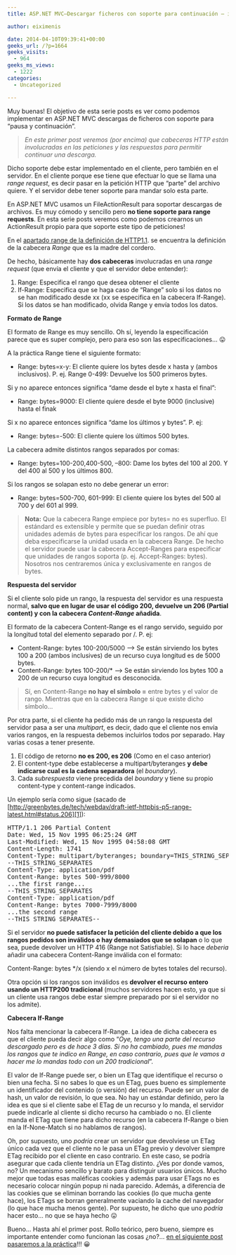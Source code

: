 ```yaml
---
title: ASP.NET MVC–Descargar ficheros con soporte para continuación – i

author: eiximenis

date: 2014-04-10T09:39:41+00:00
geeks_url: /?p=1664
geeks_visits:
  - 964
geeks_ms_views:
  - 1222
categories:
  - Uncategorized

---
```

Muy buenas! El objetivo de esta serie posts es ver como podemos implementar en ASP.NET MVC descargas de ficheros con soporte para “pausa y continuación”.

> _En este primer post veremos (por encima) que cabeceras HTTP están involucradas en las peticiones y las respuestas para permitir continuar una descarga._

Dicho soporte debe estar implementado en el cliente, pero también en el servidor. En el cliente porque ese tiene que efectuar lo que se llama una _range request_, es decir pasar en la petición HTTP que “parte” del archivo quiere. Y el servidor debe tener soporte para mandar solo esta parte.

En ASP.NET MVC usamos un FileActionResult para soportar descargas de archivos. Es muy cómodo y sencillo pero **no tiene soporte para range requests**. En esta serie posts veremos como podemos crearnos un ActionResult propio para que soporte este tipo de peticiones!

En el <a href="http://www.w3.org/Protocols/rfc2616/rfc2616-sec14.html#sec14.35" target="_blank" rel="noopener noreferrer">apartado range de la definición de HTTP1.1</a>. se encuentra la definición de la cabecera _Range_ que es la madre del cordero. 

De hecho, básicamente hay **dos cabeceras** involucradas en una _range request_ (que envía el cliente y que el servidor debe entender):

  1. Range: Especifica el rango que desea obtener el cliente 
  2. If-Range: Especifica que se haga caso de “Range” solo si los datos no se han modificado desde xx (xx se especifica en la cabecera If-Range). Si los datos se han modificado, olvida Range y envía todos los datos. 

**Formato de Range**

El formato de Range es muy sencillo. Oh sí, leyendo la especificación parece que es super complejo, pero para eso son las especificaciones… 😛

A la práctica Range tiene el siguiente formato:

  * Range: bytes=x-y: El cliente quiere los bytes desde x hasta y (ambos inclusivos). P. ej. Range 0-499: Devuelve los 500 primeros bytes. 

Si y no aparece entonces significa “dame desde el byte x hasta el final”:

  * Range: bytes=9000: El cliente quiere desde el byte 9000 (inclusive) hasta el finak 

Si x no aparece entonces significa “dame los últimos y bytes”. P. ej:

  * Range: bytes=-500: El cliente quiere los últimos 500 bytes. 

La cabecera admite distintos rangos separados por comas:

  * Range: bytes=100-200,400-500, –800: Dame los bytes del 100 al 200. Y del 400 al 500 y los últimos 800. 

Si los rangos se solapan esto no debe generar un error:

  * Range: bytes=500-700, 601-999: El cliente quiere los bytes del 500 al 700 y del 601 al 999. 

> **Nota:** Que la cabecera Range empiece por bytes= no es superfluo. El estándard es extensible y permite que se puedan definir otras unidades además de bytes para especificar los rangos. De ahí que deba especificarse la unidad usada en la cabecera Range. De hecho el servidor puede usar la cabecera Accept-Ranges para especificar que unidades de rangos soporta (p. ej. Accept-Ranges: bytes). Nosotros nos centraremos única y exclusivamente en rangos de bytes.

**Respuesta del servidor**

Si el cliente solo pide un rango, la respuesta del servidor es una respuesta normal, **salvo que en lugar de usar el código 200, devuelve un 206 (Partial content) y con la cabecera _Content-Range_ añadida**.

El formato de la cabecera Content-Range es el rango servido, seguido por la longitud total del elemento separado por /. P. ej:

  * Content-Range: bytes 100-200/5000 –> Se están sirviendo los bytes 100 a 200 (ambos inclusives) de un recurso cuya longitud es de 5000 bytes. 
  * Content-Range: bytes 100-200/* –> Se están sirviendo los bytes 100 a 200 de un recurso cuya longitud es desconocida. 

> Sí, en Content-Range **no hay el símbolo =** entre bytes y el valor de rango. Mientras que en la cabecera Range si que existe dicho símbolo…

Por otra parte, si el cliente ha pedido más de un rango la respuesta del servidor pasa a ser una _multipart_, es decir, dado que el cliente nos envía varios rangos, en la respuesta debemos incluirlos todos por separado. Hay varias cosas a tener presente.

  1. El código de retorno **no es 200, es 206** (Como en el caso anterior) 
  2. El content-type debe establecerse a multipart/byteranges **y debe indicarse cual es la cadena separadora** (el _boundary_). 
  3. Cada _subrespuesta_ viene precedida del _boundary_ y tiene su propio content-type y content-range indicados. 

Un ejemplo sería como sigue (sacado de [http://greenbytes.de/tech/webdav/draft-ietf-httpbis-p5-range-latest.html#status.206][1]):

<pre>HTTP/1.1 206 Partial Content
Date: Wed, 15 Nov 1995 06:25:24 GMT
Last-Modified: Wed, 15 Nov 1995 04:58:08 GMT
Content-Length: 1741
Content-Type: multipart/byteranges; boundary=THIS_STRING_SEPARATES
--THIS_STRING_SEPARATES
Content-Type: application/pdf
Content-Range: bytes 500-999/8000
...the first range...
--THIS_STRING_SEPARATES
Content-Type: application/pdf
Content-Range: bytes 7000-7999/8000
...the second range
--THIS_STRING_SEPARATES--</pre>

Si el servidor **no puede satisfacer la petición del cliente debido a que los rangos pedidos son inválidos o hay demasiados que se solapan** o lo que sea, puede devolver un HTTP 416 (Range not Satisfiable). Si lo hace _deberia_ añadir una cabecera Content-Range inválida con el formato:

Content-Range: bytes */x (siendo x el número de bytes totales del recurso).

Otra opción si los rangos son inválidos es **devolver el recurso entero usando un HTTP200 tradicional** (muchos servidores hacen esto, ya que si un cliente usa rangos debe estar siempre preparado por si el servidor no los admite).

**Cabecera If-Range**

Nos falta mencionar la cabecera If-Range. La idea de dicha cabecera es que el cliente pueda decir algo como “_Oye, tengo una parte del recurso descargado pero es de hace 3 días. Si no ha cambiado, pues me mandas los rangos que te indico en Range, en caso contrario, pues que le vamos a hacer me lo mandas todo con un 200 tradicional_”.

El valor de If-Range puede ser, o bien un ETag que identifique el recurso o bien una fecha. Si no sabes lo que es un ETag, pues bueno es simplemente un identificador del contenido (o versión) del recurso. Puede ser un valor de hash, un valor de revisión, lo que sea. No hay un estándar definido, pero la idea es que si el cliente sabe el ETag de un recurso y lo manda, el servidor puede indicarle al cliente si dicho recurso ha cambiado o no. El cliente manda el ETag que tiene para dicho recurso (en la cabecera If-Range o bien en la If-None-Match si no hablamos de rangos).

Oh, por supuesto, uno _podría_ crear un servidor que devolviese un ETag único cada vez que el cliente no le pasa un ETag previo y devolver siempre ETag recibido por el cliente en caso contrario. En este caso, se podría asegurar que cada cliente tendría un ETag distinto. ¿Ves por donde vamos, no? Un mecanismo sencillo y barato para distinguir usuarios únicos. Mucho mejor que todas esas maléficas cookies y además para usar ETags no es necesario colocar ningún popup ni nada parecido. Además, a diferencia de las cookies que se eliminan borrando las cookies (lo que mucha gente hace), los ETags se borran generalmente vaciando la cache del navegador (lo que hace mucha menos gente). Por supuesto, he dicho que uno _podría_ hacer esto… no que se haya hecho 😛

Bueno… Hasta ahí el primer post. Rollo teórico, pero bueno, siempre es importante entender como funcionan las cosas ¿no?… <a href="http://geeks.ms/blogs/etomas/archive/2014/04/10/asp-net-mvc-descargar-ficheros-con-soporte-para-continuaci-243-n-ii.aspx" target="_blank" rel="noopener noreferrer">en el siguiente post pasaremos a la práctica</a>!!! 😀

 [1]: http://greenbytes.de/tech/webdav/draft-ietf-httpbis-p5-range-latest.html#status.206 "http://greenbytes.de/tech/webdav/draft-ietf-httpbis-p5-range-latest.html#status.206"